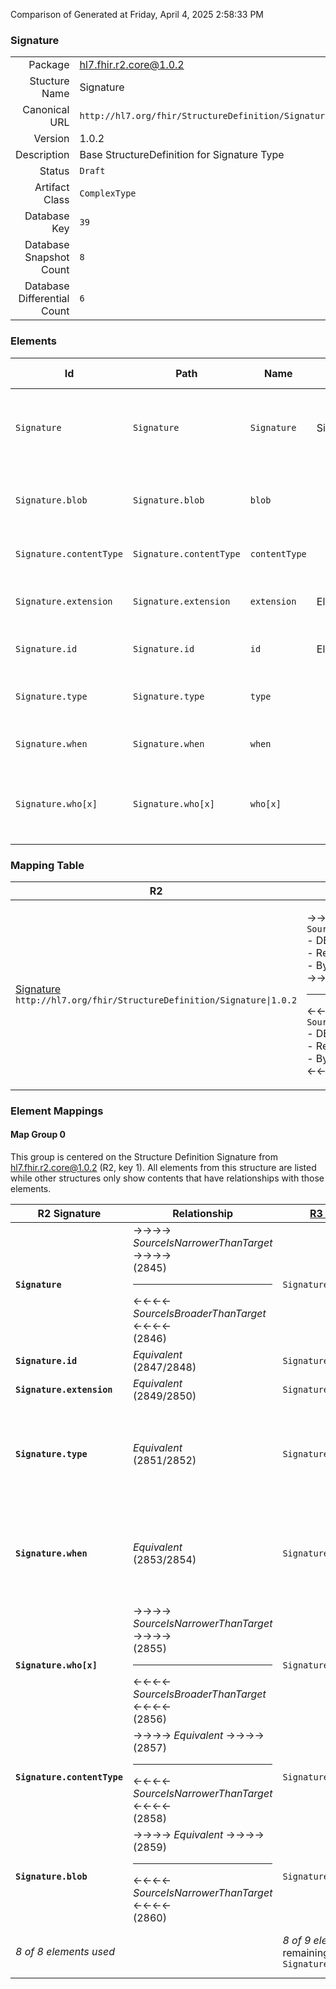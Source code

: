 Comparison of 
Generated at Friday, April 4, 2025 2:58:33 PM

### Signature

|      |     |
| ---: | --- |
| Package | hl7.fhir.r2.core@1.0.2 |
| Stucture Name | Signature |
| Canonical URL | `http://hl7.org/fhir/StructureDefinition/Signature` |
| Version | 1.0.2 |
| Description | Base StructureDefinition for Signature Type |
| Status | `Draft` |
| Artifact Class | `ComplexType` |
| Database Key | `39` |
| Database Snapshot Count | `8` |
| Database Differential Count | `6` |

### Elements

| Id | Path | Name | Base Path | Short | Cardinality | Collated Type | Binding Strength | Binding Value Set |
| -- | ---- | ---- | --------- | ----- | ----------- | ------------- | ---------------- | ----------------- |
| `Signature` | `Signature` | `Signature` | Signature | A digital Signature - XML DigSig, JWT, Graphical image of signature, etc. | 0..* | Signature |  |  |
| `Signature.blob` | `Signature.blob` | `blob` |  | The actual signature content (XML DigSig. JWT, picture, etc.) | 1..1 | base64Binary |  |  |
| `Signature.contentType` | `Signature.contentType` | `contentType` |  | The technical format of the signature | 1..1 | code | `Required` | `http://www.rfc-editor.org/bcp/bcp13.txt` |
| `Signature.extension` | `Signature.extension` | `extension` | Element.extension | Additional Content defined by implementations | 0..* | Extension |  |  |
| `Signature.id` | `Signature.id` | `id` | Element.id | xml:id (or equivalent in JSON) | 0..1 | id |  |  |
| `Signature.type` | `Signature.type` | `type` |  | Indication of the reason the entity signed the object(s) | 1..* | Coding | `Preferred` | `http://hl7.org/fhir/ValueSet/signature-type` |
| `Signature.when` | `Signature.when` | `when` |  | When the signature was created | 1..1 | instant |  |  |
| `Signature.who[x]` | `Signature.who[x]` | `who[x]` |  | Who signed the signature | 1..1 | Reference(http://hl7.org/fhir/StructureDefinition/Device), Reference(http://hl7.org/fhir/StructureDefinition/Organization), Reference(http://hl7.org/fhir/StructureDefinition/Patient), Reference(http://hl7.org/fhir/StructureDefinition/Practitioner), Reference(http://hl7.org/fhir/StructureDefinition/RelatedPerson), uri |  |  |
### Mapping Table

| R2 | Comparison | R3 | Comparison | R4 | Comparison | R4B | Comparison | R5
| --- | --- | --- | --- | --- | --- | --- | --- | ---
| [Signature](/docs/R2/ComplexTypes/Signature.md)<br/> `http://hl7.org/fhir/StructureDefinition/Signature\|1.0.2` | →→→→→→→<br/>`SourceIsNarrowerThanTarget`<br/>- DBKey: `70`<br/>- Reviewed: `n/a`<br/>- By: `n/a`<br/>→→→→→→→<hr/>←←←←←←←<br/>`SourceIsBroaderThanTarget`<br/>- DBKey: `236`<br/>- Reviewed: `n/a`<br/>- By: `n/a`<br/>←←←←←←←| [Signature](/docs/R3/ComplexTypes/Signature.md)<br/> `http://hl7.org/fhir/StructureDefinition/Signature\|3.0.2` | →→→→→→→<br/>`RelatedTo`<br/>- DBKey: `411`<br/>- Reviewed: `n/a`<br/>- By: `n/a`<br/>→→→→→→→<hr/>←←←←←←←<br/>`SourceIsBroaderThanTarget`<br/>- DBKey: `607`<br/>- Reviewed: `n/a`<br/>- By: `n/a`<br/>←←←←←←←| [Signature](/docs/R4/ComplexTypes/Signature.md)<br/> `http://hl7.org/fhir/StructureDefinition/Signature\|4.0.1` | →→→→→→→<br/>`Equivalent`<br/>- DBKey: `1379`<br/>- Reviewed: `n/a`<br/>- By: `n/a`<br/>→→→→→→→<hr/>←←←←←←←<br/>`Equivalent`<br/>- DBKey: `1380`<br/>- Reviewed: `n/a`<br/>- By: `n/a`<br/>←←←←←←←| [Signature](/docs/R4B/ComplexTypes/Signature.md)<br/> `http://hl7.org/fhir/StructureDefinition/Signature\|4.3.0` | →→→→→→→<br/>`Equivalent`<br/>- DBKey: `922`<br/>- Reviewed: `n/a`<br/>- By: `n/a`<br/>→→→→→→→<hr/>←←←←←←←<br/>`Equivalent`<br/>- DBKey: `1151`<br/>- Reviewed: `n/a`<br/>- By: `n/a`<br/>←←←←←←←| [Signature](/docs/R5/ComplexTypes/Signature.md)<br/> `http://hl7.org/fhir/StructureDefinition/Signature\|5.0.0` 

### Element Mappings


#### Map Group 0

This group is centered on the Structure Definition Signature from hl7.fhir.r2.core@1.0.2 (R2, key 1).
All elements from this structure are listed while other structures only show contents that have relationships with those elements.

| R2 Signature| Relationship | [R3 Signature](/docs/R3/ComplexTypes/Signature.md)| Relationship | [R4 Signature](/docs/R4/ComplexTypes/Signature.md)| Relationship | [R4B Signature](/docs/R4B/ComplexTypes/Signature.md)| Relationship | [R5 Signature](/docs/R5/ComplexTypes/Signature.md)
| --- | --- | --- | --- | --- | --- | --- | --- | ---
| **`Signature`**| →→→→ _SourceIsNarrowerThanTarget_ →→→→ <br/>(2845)<hr/>←←←← _SourceIsBroaderThanTarget_ ←←←← <br/>(2846)| `Signature`| →→→→ _SourceIsNarrowerThanTarget_ →→→→ <br/>(9799)<hr/>←←←← _SourceIsBroaderThanTarget_ ←←←← <br/>(9800)| `Signature`| _Equivalent_<br/>(21270/21271)| `Signature`| _Equivalent_<br/>(36337/36338)| `Signature`
| **`Signature.id`**| _Equivalent_<br/>(2847/2848)| `Signature.id`| _Equivalent_<br/>(9801/9802)| `Signature.id`| _Equivalent_<br/>(21272/21273)| `Signature.id`| _Equivalent_<br/>(36339/36340)| `Signature.id`
| **`Signature.extension`**| _Equivalent_<br/>(2849/2850)| `Signature.extension`| _Equivalent_<br/>(9803/9804)| `Signature.extension`| _Equivalent_<br/>(21274/21275)| `Signature.extension`| _Equivalent_<br/>(36341/36342)| `Signature.extension`
| **`Signature.type`**| _Equivalent_<br/>(2851/2852)| `Signature.type`| _Equivalent_<br/>(9805/9806)| `Signature.type`| _Equivalent_<br/>(21276/21277)| `Signature.type`| →→→→ _Equivalent_ →→→→ <br/>(36343)<hr/>←←←← _SourceIsNarrowerThanTarget_ ←←←← <br/>(36344)| `Signature.type`
| **`Signature.when`**| _Equivalent_<br/>(2853/2854)| `Signature.when`| _Equivalent_<br/>(9807/9808)| `Signature.when`| _Equivalent_<br/>(21278/21279)| `Signature.when`| →→→→ _Equivalent_ →→→→ <br/>(36345)<hr/>←←←← _SourceIsNarrowerThanTarget_ ←←←← <br/>(36346)| `Signature.when`
| **`Signature.who[x]`**| →→→→ _SourceIsNarrowerThanTarget_ →→→→ <br/>(2855)<hr/>←←←← _SourceIsBroaderThanTarget_ ←←←← <br/>(2856)| `Signature.who[x]`| →→→→ _RelatedTo_ →→→→ <br/>(1283)<hr/>←←←← _RelatedTo_ ←←←← <br/>(1673)| `Signature.who`| _Equivalent_<br/>(21280/21281)| `Signature.who`| →→→→ _Equivalent_ →→→→ <br/>(36347)<hr/>←←←← _SourceIsNarrowerThanTarget_ ←←←← <br/>(36348)| `Signature.who`
| **`Signature.contentType`**| →→→→ _Equivalent_ →→→→ <br/>(2857)<hr/>←←←← _SourceIsNarrowerThanTarget_ ←←←← <br/>(2858)| `Signature.contentType`| _Equivalent_<br/>(1281/1672)| `Signature.sigFormat`| _Equivalent_<br/>(21286/21287)| `Signature.sigFormat`| _Equivalent_<br/>(36353/36354)| `Signature.sigFormat`
| **`Signature.blob`**| →→→→ _Equivalent_ →→→→ <br/>(2859)<hr/>←←←← _SourceIsNarrowerThanTarget_ ←←←← <br/>(2860)| `Signature.blob`| _Equivalent_<br/>(1280/1670)| `Signature.data`| _Equivalent_<br/>(21288/21289)| `Signature.data`| _Equivalent_<br/>(36355/36356)| `Signature.data`
| *8 of 8 elements used* | | *8 of 9 elements used* <br/>remaining elements:<br/>`Signature.onBehalfOf[x]`| | *8 of 10 elements used* <br/>remaining elements:<br/>`Signature.onBehalfOf`, `Signature.targetFormat`| | *8 of 10 elements used* <br/>remaining elements:<br/>`Signature.onBehalfOf`, `Signature.targetFormat`| | *8 of 10 elements used* <br/>remaining elements:<br/>`Signature.onBehalfOf`, `Signature.targetFormat`

